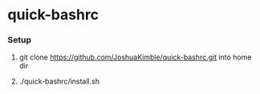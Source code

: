 # quick-bashrc

### Setup

1. git clone https://github.com/JoshuaKimble/quick-bashrc.git into home dir

2. ./quick-bashrc/install.sh

